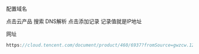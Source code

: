 配置域名

点击云产品  搜索 DNS解析  点击添加记录    记录值就是IP地址



网址

~~~java
https://cloud.tencent.com/document/product/460/6937?fromSource=gwzcw.1293314.1293314.1293314&cps_key=806a34e58199d2e0ccdf9a10ef0ba6ac
~~~



